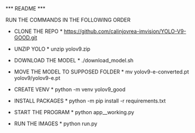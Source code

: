 *** README ***

RUN THE COMMANDS IN THE FOLLOWING ORDER

* CLONE THE REPO *
https://github.com/calinjovrea-imvision/YOLO-V9-GOOD.git

* UNZIP YOLO *
unzip yolov9.zip

* DOWNLOAD THE MODEL *
./download_model.sh

* MOVE THE MODEL TO SUPPOSED FOLDER *
mv yolov9-e-converted.pt yolov9/yolov9-e.pt

* CREATE VENV *
python -m venv yolov9_good

* INSTALL PACKAGES *
python -m pip install -r requirements.txt 

* START THE PROGRAM *
python app__working.py

* RUN THE IMAGES *
python run.py
